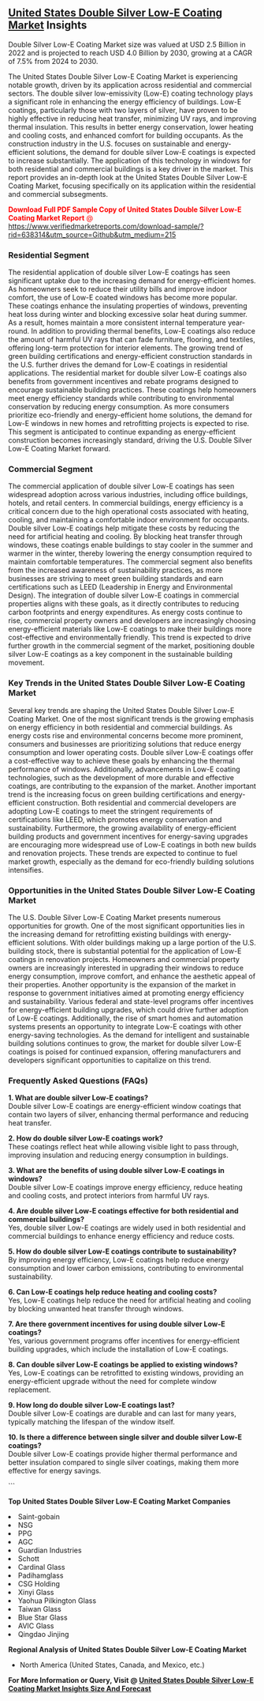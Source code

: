 <h2><a href="https://www.verifiedmarketreports.com/download-sample/?rid=638314&amp;utm_source=Github&amp;utm_medium=215" target="_blank">United States Double Silver Low-E Coating Market</a> Insights</h2><p>Double Silver Low-E Coating Market size was valued at USD 2.5 Billion in 2022 and is projected to reach USD 4.0 Billion by 2030, growing at a CAGR of 7.5% from 2024 to 2030.</p><p><div> <p>The United States Double Silver Low-E Coating Market is experiencing notable growth, driven by its application across residential and commercial sectors. The double silver low-emissivity (Low-E) coating technology plays a significant role in enhancing the energy efficiency of buildings. Low-E coatings, particularly those with two layers of silver, have proven to be highly effective in reducing heat transfer, minimizing UV rays, and improving thermal insulation. This results in better energy conservation, lower heating and cooling costs, and enhanced comfort for building occupants. As the construction industry in the U.S. focuses on sustainable and energy-efficient solutions, the demand for double silver Low-E coatings is expected to increase substantially. The application of this technology in windows for both residential and commercial buildings is a key driver in the market. This report provides an in-depth look at the United States Double Silver Low-E Coating Market, focusing specifically on its application within the residential and commercial subsegments. <p><span class=""><span style="color: #ff0000;"><strong>Download Full PDF Sample Copy of United States Double Silver Low-E Coating Market Report</strong> @ </span><a href="https://www.verifiedmarketreports.com/download-sample/?rid=638314&amp;utm_source=Github&amp;utm_medium=215" target="_blank">https://www.verifiedmarketreports.com/download-sample/?rid=638314&amp;utm_source=Github&amp;utm_medium=215</a></span></p> </p> <h3>Residential Segment</h3> <p>The residential application of double silver Low-E coatings has seen significant uptake due to the increasing demand for energy-efficient homes. As homeowners seek to reduce their utility bills and improve indoor comfort, the use of Low-E coated windows has become more popular. These coatings enhance the insulating properties of windows, preventing heat loss during winter and blocking excessive solar heat during summer. As a result, homes maintain a more consistent internal temperature year-round. In addition to providing thermal benefits, Low-E coatings also reduce the amount of harmful UV rays that can fade furniture, flooring, and textiles, offering long-term protection for interior elements. The growing trend of green building certifications and energy-efficient construction standards in the U.S. further drives the demand for Low-E coatings in residential applications. The residential market for double silver Low-E coatings also benefits from government incentives and rebate programs designed to encourage sustainable building practices. These coatings help homeowners meet energy efficiency standards while contributing to environmental conservation by reducing energy consumption. As more consumers prioritize eco-friendly and energy-efficient home solutions, the demand for Low-E windows in new homes and retrofitting projects is expected to rise. This segment is anticipated to continue expanding as energy-efficient construction becomes increasingly standard, driving the U.S. Double Silver Low-E Coating Market forward. <h3>Commercial Segment</h3> <p>The commercial application of double silver Low-E coatings has seen widespread adoption across various industries, including office buildings, hotels, and retail centers. In commercial buildings, energy efficiency is a critical concern due to the high operational costs associated with heating, cooling, and maintaining a comfortable indoor environment for occupants. Double silver Low-E coatings help mitigate these costs by reducing the need for artificial heating and cooling. By blocking heat transfer through windows, these coatings enable buildings to stay cooler in the summer and warmer in the winter, thereby lowering the energy consumption required to maintain comfortable temperatures. The commercial segment also benefits from the increased awareness of sustainability practices, as more businesses are striving to meet green building standards and earn certifications such as LEED (Leadership in Energy and Environmental Design). The integration of double silver Low-E coatings in commercial properties aligns with these goals, as it directly contributes to reducing carbon footprints and energy expenditures. As energy costs continue to rise, commercial property owners and developers are increasingly choosing energy-efficient materials like Low-E coatings to make their buildings more cost-effective and environmentally friendly. This trend is expected to drive further growth in the commercial segment of the market, positioning double silver Low-E coatings as a key component in the sustainable building movement. <h3>Key Trends in the United States Double Silver Low-E Coating Market</h3> <p>Several key trends are shaping the United States Double Silver Low-E Coating Market. One of the most significant trends is the growing emphasis on energy efficiency in both residential and commercial buildings. As energy costs rise and environmental concerns become more prominent, consumers and businesses are prioritizing solutions that reduce energy consumption and lower operating costs. Double silver Low-E coatings offer a cost-effective way to achieve these goals by enhancing the thermal performance of windows. Additionally, advancements in Low-E coating technologies, such as the development of more durable and effective coatings, are contributing to the expansion of the market. Another important trend is the increasing focus on green building certifications and energy-efficient construction. Both residential and commercial developers are adopting Low-E coatings to meet the stringent requirements of certifications like LEED, which promotes energy conservation and sustainability. Furthermore, the growing availability of energy-efficient building products and government incentives for energy-saving upgrades are encouraging more widespread use of Low-E coatings in both new builds and renovation projects. These trends are expected to continue to fuel market growth, especially as the demand for eco-friendly building solutions intensifies. <h3>Opportunities in the United States Double Silver Low-E Coating Market</h3> <p>The U.S. Double Silver Low-E Coating Market presents numerous opportunities for growth. One of the most significant opportunities lies in the increasing demand for retrofitting existing buildings with energy-efficient solutions. With older buildings making up a large portion of the U.S. building stock, there is substantial potential for the application of Low-E coatings in renovation projects. Homeowners and commercial property owners are increasingly interested in upgrading their windows to reduce energy consumption, improve comfort, and enhance the aesthetic appeal of their properties. Another opportunity is the expansion of the market in response to government initiatives aimed at promoting energy efficiency and sustainability. Various federal and state-level programs offer incentives for energy-efficient building upgrades, which could drive further adoption of Low-E coatings. Additionally, the rise of smart homes and automation systems presents an opportunity to integrate Low-E coatings with other energy-saving technologies. As the demand for intelligent and sustainable building solutions continues to grow, the market for double silver Low-E coatings is poised for continued expansion, offering manufacturers and developers significant opportunities to capitalize on this trend. <h3>Frequently Asked Questions (FAQs)</h3> <p><strong>1. What are double silver Low-E coatings?</strong><br> Double silver Low-E coatings are energy-efficient window coatings that contain two layers of silver, enhancing thermal performance and reducing heat transfer.</p> <p><strong>2. How do double silver Low-E coatings work?</strong><br> These coatings reflect heat while allowing visible light to pass through, improving insulation and reducing energy consumption in buildings.</p> <p><strong>3. What are the benefits of using double silver Low-E coatings in windows?</strong><br> Double silver Low-E coatings improve energy efficiency, reduce heating and cooling costs, and protect interiors from harmful UV rays.</p> <p><strong>4. Are double silver Low-E coatings effective for both residential and commercial buildings?</strong><br> Yes, double silver Low-E coatings are widely used in both residential and commercial buildings to enhance energy efficiency and reduce costs.</p> <p><strong>5. How do double silver Low-E coatings contribute to sustainability?</strong><br> By improving energy efficiency, Low-E coatings help reduce energy consumption and lower carbon emissions, contributing to environmental sustainability.</p> <p><strong>6. Can Low-E coatings help reduce heating and cooling costs?</strong><br> Yes, Low-E coatings help reduce the need for artificial heating and cooling by blocking unwanted heat transfer through windows.</p> <p><strong>7. Are there government incentives for using double silver Low-E coatings?</strong><br> Yes, various government programs offer incentives for energy-efficient building upgrades, which include the installation of Low-E coatings.</p> <p><strong>8. Can double silver Low-E coatings be applied to existing windows?</strong><br> Yes, Low-E coatings can be retrofitted to existing windows, providing an energy-efficient upgrade without the need for complete window replacement.</p> <p><strong>9. How long do double silver Low-E coatings last?</strong><br> Double silver Low-E coatings are durable and can last for many years, typically matching the lifespan of the window itself.</p> <p><strong>10. Is there a difference between single silver and double silver Low-E coatings?</strong><br> Double silver Low-E coatings provide higher thermal performance and better insulation compared to single silver coatings, making them more effective for energy savings.</p></div>```</p><p><strong>Top United States Double Silver Low-E Coating Market Companies</strong></p><div data-test-id=""><p><li>Saint-gobain</li><li> NSG</li><li> PPG</li><li> AGC</li><li> Guardian Industries</li><li> Schott</li><li> Cardinal Glass</li><li> Padihamglass</li><li> CSG Holding</li><li> Xinyi Glass</li><li> Yaohua Pilkington Glass</li><li> Taiwan Glass</li><li> Blue Star Glass</li><li> AVIC Glass</li><li> Qingdao Jinjing</li></p><div><strong>Regional Analysis of&nbsp;United States Double Silver Low-E Coating Market</strong></div><ul><li dir="ltr"><p dir="ltr">North America&nbsp;(United States, Canada, and Mexico, etc.)</p></li></ul><p><strong>For More Information or Query, Visit @&nbsp;</strong><strong><a href="https://www.verifiedmarketreports.com/product/double-silver-low-e-coating-market/?utm_source=Github&amp;utm_medium=215" target="_blank">United States Double Silver Low-E Coating Market Insights Size And Forecast</a></strong></p></div>
